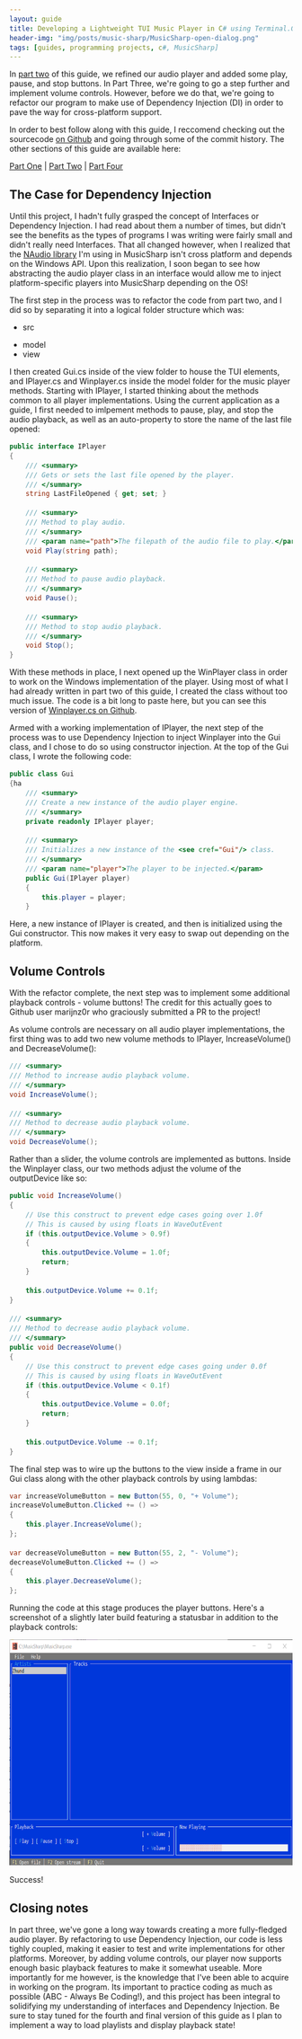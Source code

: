 ```yaml
---
layout: guide
title: Developing a Lightweight TUI Music Player in C# using Terminal.Gui (Part Three)
header-img: "img/posts/music-sharp/MusicSharp-open-dialog.png"
tags: [guides, programming projects, c#, MusicSharp] 
---
```


In [part two](/2020-10-29-developing-tui-music-player-csharp-part-two/) of this guide, we refined our audio player and added some play, pause, and stop buttons. In Part Three, we're going to go a step further and implement volume controls. However, before we do that, we're going to refactor our program to make use of Dependency Injection (DI) in order to pave the way for cross-platform support.  

In order to best follow along with this guide, I reccomend checking out the sourcecode <a href="https://github.com/markjamesm/MusicSharp/tree/f80bda947c02ac1c9b2824723feef54b6dd5bc30" target=_blank>on Github</a> and going through some of the commit history. The other sections of this guide are available here:

<a href="/2020-10-25-developing-a-cli-music-player-csharp/">Part One</a> | <a href="/2020-10-29-developing-tui-music-player-csharp-part-two/">Part Two</a> | <a href="/2020-11-20-developing-tui-music-player-csharp-part-four/">Part Four</a>

## The Case for Dependency Injection

Until this project, I hadn't fully grasped the concept of Interfaces or Dependency Injection. I had read about them a number of times, but didn't see the benefits as the types of programs I was writing were fairly small and didn't really need Interfaces. That all changed however, when I realized that the <a href="https://github.com/markjamesm/MusicSharp" target=_blank>NAudio library</a> I'm using in MusicSharp isn't cross platform and depends on the Windows API. Upon this realization, I soon began to see how abstracting the audio player class in an interface would allow me to inject platform-specific players into MusicSharp depending on the OS! 

The first step in the process was to refactor the code from part two, and I did so by separating it into a logical folder structure which was:

* src 
- model
- view

I then created Gui.cs inside of the view folder to house the TUI elements, and IPlayer.cs and Winplayer.cs inside the model folder for the music player methods. Starting with IPlayer, I started thinking about the methods common to all player implementations. Using the current application as a guide, I first needed to imlpement methods to pause, play, and stop the audio playback, as well as an auto-property to store the name of the last file opened:

```csharp
public interface IPlayer
{ 
    /// <summary>
    /// Gets or sets the last file opened by the player.
    /// </summary>
    string LastFileOpened { get; set; }

    /// <summary>
    /// Method to play audio.
    /// </summary>
    /// <param name="path">The filepath of the audio file to play.</param>
    void Play(string path);

    /// <summary>
    /// Method to pause audio playback.
    /// </summary>
    void Pause();

    /// <summary>
    /// Method to stop audio playback.
    /// </summary>
    void Stop();
}
```

With these methods in place, I next opened up the WinPlayer class in order to work on the Windows implementation of the player. Using most of what I had already written in part two of this guide, I created the class without too much issue. The code is a bit long to paste here, but you can see this version of <a href="https://github.com/markjamesm/MusicSharp/blob/f80bda947c02ac1c9b2824723feef54b6dd5bc30/src/model/WinPlayer.cs" target=_blank>Winplayer.cs on Github</a>. 

Armed with a working implementation of IPlayer, the next step of the process was to use Dependency Injection to inject Winplayer into the Gui class, and I chose to do so using constructor injection. At the top of the Gui class, I wrote the following code:

```csharp
public class Gui
{ha
    /// <summary>
    /// Create a new instance of the audio player engine.
    /// </summary>
    private readonly IPlayer player;

    /// <summary>
    /// Initializes a new instance of the <see cref="Gui"/> class.
    /// </summary>
    /// <param name="player">The player to be injected.</param>
    public Gui(IPlayer player)
    {
        this.player = player;
    }
```

Here, a new instance of IPlayer is created, and then is initialized using the Gui constructor. This now makes it very easy to swap out depending on the platform. 

## Volume Controls

With the refactor complete, the next step was to implement some additional playback controls - volume buttons! The credit for this actually goes to Github user marijnz0r who graciously submitted a PR to the project! 

As volume controls are necessary on all audio player implementations, the first thing was to add two new volume methods to IPlayer, IncreaseVolume() and DecreaseVolume():

```csharp
/// <summary>
/// Method to increase audio playback volume.
/// </summary>
void IncreaseVolume();

/// <summary>
/// Method to decrease audio playback volume.
/// </summary>
void DecreaseVolume();
```

Rather than a slider, the volume controls are implemented as buttons. Inside the Winplayer class, our two methods adjust the volume of the outputDevice like so:

```csharp
public void IncreaseVolume()
{
    // Use this construct to prevent edge cases going over 1.0f
    // This is caused by using floats in WaveOutEvent
    if (this.outputDevice.Volume > 0.9f)
    {
        this.outputDevice.Volume = 1.0f;
        return;
    }

    this.outputDevice.Volume += 0.1f;
}

/// <summary>
/// Method to decrease audio playback volume.
/// </summary>
public void DecreaseVolume()
{
    // Use this construct to prevent edge cases going under 0.0f
    // This is caused by using floats in WaveOutEvent
    if (this.outputDevice.Volume < 0.1f)
    {
        this.outputDevice.Volume = 0.0f;
        return;
    }

    this.outputDevice.Volume -= 0.1f;
}
```
The final step was to wire up the buttons to the view inside a frame in our Gui class along with the other playback controls by using lambdas:

``` csharp
var increaseVolumeButton = new Button(55, 0, "+ Volume");
increaseVolumeButton.Clicked += () =>
{
    this.player.IncreaseVolume();
};

var decreaseVolumeButton = new Button(55, 2, "- Volume");
decreaseVolumeButton.Clicked += () =>
{
    this.player.DecreaseVolume();
};
```
Running the code at this stage produces the player buttons. Here's a screenshot of a slightly later build featuring a statusbar in addition to the playback controls:

<img src="/img/posts/music-sharp/musicsharp-volume.png" width="750" height="402" alt="MusicSharp build featuring volume buttons">

Success!

## Closing notes

In part three, we've gone a long way towards creating a more fully-fledged audio player. By refactoring to use Dependency Injection, our code is less tighly coupled, making it easier to test and write implementations for other platforms. Moreover, by adding volume controls, our player now supports enough basic playback features to make it somewhat useable. More importantly for me however, is the knowledge that I've been able to acquire in working on the program. Its important to practice coding as much as possible (ABC - Always Be Coding!), and this project has been integral to solidifying my understanding of interfaces and Dependency Injection. Be sure to stay tuned for the fourth and final version of this guide as I plan to implement a way to load playlists and display playback state!      